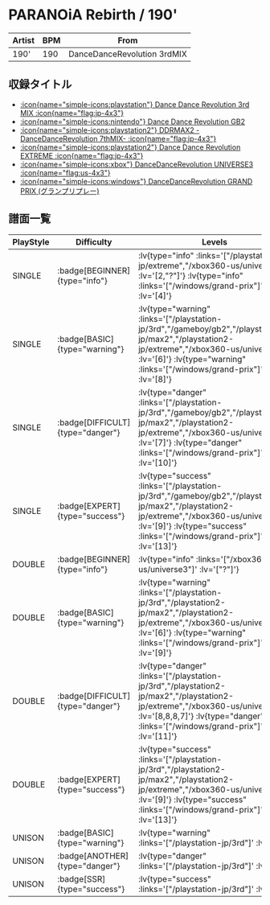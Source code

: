 # PARANOiA Rebirth / 190'

|Artist|BPM|From|
|------|---|----|
|190'|190|DanceDanceRevolution 3rdMIX|

## 収録タイトル

- [ :icon{name="simple-icons:playstation"} Dance Dance Revolution 3rd MIX :icon{name="flag:jp-4x3"} ](/playstation-jp/3rd)
- [ :icon{name="simple-icons:nintendo"} Dance Dance Revolution GB2](/gameboy/gb2)
- [ :icon{name="simple-icons:playstation2"} DDRMAX2 -DanceDanceRevolution 7thMIX- :icon{name="flag:jp-4x3"} ](/playstation2-jp/max2)
- [ :icon{name="simple-icons:playstation2"} Dance Dance Revolution EXTREME :icon{name="flag:jp-4x3"} ](/playstation2-jp/extreme)
- [ :icon{name="simple-icons:xbox"} DanceDanceRevolution UNIVERSE3 :icon{name="flag:us-4x3"} ](/xbox360-us/universe3)
- [ :icon{name="simple-icons:windows"} DanceDanceRevolution GRAND PRIX (グランプリプレー)](/windows/grand-prix)

## 譜面一覧

|PlayStyle|Difficulty|Levels|Notes|Movie|
|---------|----------|------|-----|-----|
|SINGLE| :badge[BEGINNER]{type="info"} | :lv{type="info" :links='["/playstation2-jp/extreme","/xbox360-us/universe3"]' :lv='[2,"?"]'}  :lv{type="info" :links='["/windows/grand-prix"]' :lv='[4]'} |117/0||
|SINGLE| :badge[BASIC]{type="warning"} | :lv{type="warning" :links='["/playstation-jp/3rd","/gameboy/gb2","/playstation2-jp/max2","/playstation2-jp/extreme","/xbox360-us/universe3"]' :lv='[6]'}  :lv{type="warning" :links='["/windows/grand-prix"]' :lv='[8]'} |280/0||
|SINGLE| :badge[DIFFICULT]{type="danger"} | :lv{type="danger" :links='["/playstation-jp/3rd","/gameboy/gb2","/playstation2-jp/max2","/playstation2-jp/extreme","/xbox360-us/universe3"]' :lv='[7]'}  :lv{type="danger" :links='["/windows/grand-prix"]' :lv='[10]'} |322/0||
|SINGLE| :badge[EXPERT]{type="success"} | :lv{type="success" :links='["/playstation-jp/3rd","/gameboy/gb2","/playstation2-jp/max2","/playstation2-jp/extreme","/xbox360-us/universe3"]' :lv='[9]'}  :lv{type="success" :links='["/windows/grand-prix"]' :lv='[13]'} |433/0||
|DOUBLE| :badge[BEGINNER]{type="info"} | :lv{type="info" :links='["/xbox360-us/universe3"]' :lv='["?"]'} |84/11||
|DOUBLE| :badge[BASIC]{type="warning"} | :lv{type="warning" :links='["/playstation-jp/3rd","/playstation2-jp/max2","/playstation2-jp/extreme","/xbox360-us/universe3"]' :lv='[6]'}  :lv{type="warning" :links='["/windows/grand-prix"]' :lv='[9]'} |281/0||
|DOUBLE| :badge[DIFFICULT]{type="danger"} | :lv{type="danger" :links='["/playstation-jp/3rd","/playstation2-jp/max2","/playstation2-jp/extreme","/xbox360-us/universe3"]' :lv='[8,8,8,7]'}  :lv{type="danger" :links='["/windows/grand-prix"]' :lv='[11]'} |321/0||
|DOUBLE| :badge[EXPERT]{type="success"} | :lv{type="success" :links='["/playstation-jp/3rd","/playstation2-jp/max2","/playstation2-jp/extreme","/xbox360-us/universe3"]' :lv='[9]'}  :lv{type="success" :links='["/windows/grand-prix"]' :lv='[13]'} |423/0||
|UNISON| :badge[BASIC]{type="warning"} | :lv{type="warning" :links='["/playstation-jp/3rd"]' :lv='[6]'} |||
|UNISON| :badge[ANOTHER]{type="danger"} | :lv{type="danger" :links='["/playstation-jp/3rd"]' :lv='[7]'} |||
|UNISON| :badge[SSR]{type="success"} | :lv{type="success" :links='["/playstation-jp/3rd"]' :lv='[9]'} |||

